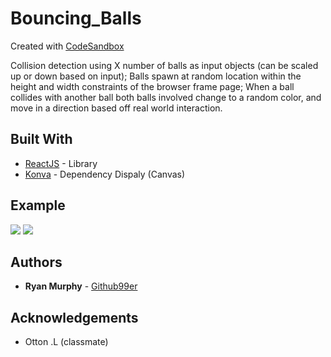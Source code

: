 # Bouncing_Balls
Created with [CodeSandbox](https://codesandbox.io)

Collision detection using X number of balls as input objects (can be scaled up or down based on input); Balls spawn at random location within the height and width constraints of the browser frame page; When a ball collides with another ball both balls involved change to a random color, and move in a direction based off real world interaction.

## Built With
* [ReactJS](https://reactjs.org/) - Library
* [Konva](https://github.com/konvajs/react-konva) - Dependency Dispaly (Canvas)

## Example
![](balls_gify2.gif)
![](balls_gify1.gif)

## Authors

* **Ryan Murphy** - [Github99er](https://github.com/Github99er)

## Acknowledgements
- Otton .L (classmate)
